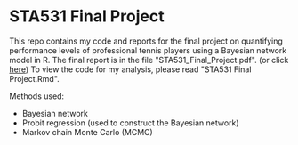 # STA531 Final Project
This repo contains my code and reports for the final project on quantifying performance levels of professional tennis players using a Bayesian network model in R. The final report is in the file "STA531_Final_Project.pdf". (or click [here](https://github.com/Eric-Su-2718/Bayesian-Network-Project/blob/master/STA531_Final_Project.pdf)) To view the code for my analysis, please read "STA531 Final Project.Rmd".

Methods used:
* Bayesian network
* Probit regression (used to construct the Bayesian network)
* Markov chain Monte Carlo (MCMC)
